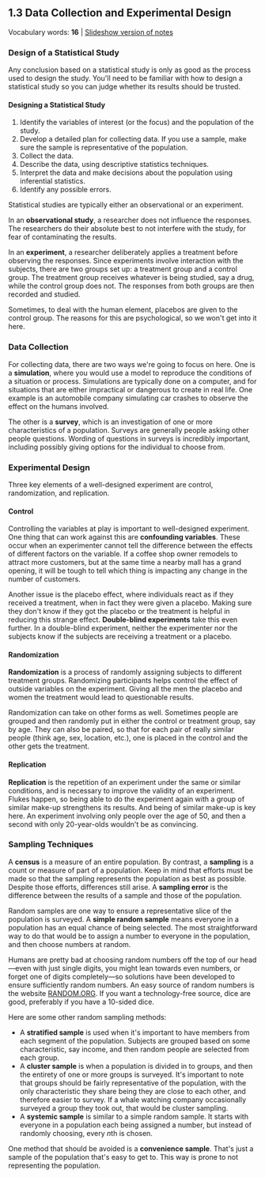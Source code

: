 ## 1.3 Data Collection and Experimental Design

Vocabulary words: **16** | [Slideshow version of notes](https://1drv.ms/p/s!ApcrauBhfAnEj-Z47iUmVsXu9ju6OQ?e=zb5QBV)

### Design of a Statistical Study

Any conclusion based on a statistical study is only as good as the process used to design the study. You'll need to be familiar with how to design a statistical study so you can judge whether its results should be trusted.

#### Designing a Statistical Study

1. Identify the variables of interest (or the focus) and the population of the study.
2. Develop a detailed plan for collecting data. If you use a sample, make sure the sample is representative of the population.
3. Collect the data.
4. Describe the data, using descriptive statistics techniques.
5. Interpret the data and make decisions about the population using inferential statistics.
6. Identify any possible errors.

Statistical studies are typically either an observational or an experiment.

In an **observational study**, a researcher does not influence the responses. The researchers do their absolute best to not interfere with the study, for fear of contaminating the results.

In an **experiment**, a researcher deliberately applies a treatment before observing the responses. Since experiments involve interaction with the subjects, there are two groups set up: a treatment group and a control group. The treatment group receives whatever is being studied, say a drug, while the control group does not. The responses from both groups are then recorded and studied.

Sometimes, to deal with the human element, placebos are given to the control group. The reasons for this are psychological, so we won't get into it here.

### Data Collection

For collecting data, there are two ways we're going to focus on here. One is a **simulation**, where you would use a model to reproduce the conditions of a situation or process. Simulations are typically done on a computer, and for situations that are either impractical or dangerous to create in real life. One example is an automobile company simulating car crashes to observe the effect on the humans involved.

The other is a **survey**, which is an investigation of one or more characteristics of a population. Surveys are generally people asking other people questions. Wording of questions in surveys is incredibly important, including possibly giving options for the individual to choose from.

### Experimental Design

Three key elements of a well-designed experiment are control, randomization, and replication.

#### Control

Controlling the variables at play is important to well-designed experiment. One thing that can work against this are **confounding variables**. These occur when an experimenter cannot tell the difference between the effects of different factors on the variable. If a coffee shop owner remodels to attract more customers, but at the same time a nearby mall has a grand opening, it will be tough to tell which thing is impacting any change in the number of customers.

Another issue is the placebo effect, where individuals react as if they received a treatment, when in fact they were given a placebo. Making sure they don't know if they got the placebo or the treatment is helpful in reducing this strange effect. **Double-blind experiments** take this even further. In a double-blind experiment, neither the experimenter nor the subjects know if the subjects are receiving a treatment or a placebo.

#### Randomization

**Randomization** is a process of randomly assigning subjects to different treatment groups. Randomizing participants helps control the effect of outside variables on the experiment. Giving all the men the placebo and women the treatment would lead to questionable results.

Randomization can take on other forms as well. Sometimes people are grouped and then randomly put in either the control or treatment group, say by age. They can also be paired, so that for each pair of really similar people (think age, sex, location, etc.), one is placed in the control and the other gets the treatment.

#### Replication

**Replication** is the repetition of an experiment under the same or similar conditions, and is necessary to improve the validity of an experiment. Flukes happen, so being able to do the experiment again with a group of similar make-up strengthens its results. And being of similar make-up is key here. An experiment involving only people over the age of 50, and then a second with only 20-year-olds wouldn't be as convincing.

### Sampling Techniques

A **census** is a measure of an entire population. By contrast, a **sampling** is a count or measure of part of a population. Keep in mind that efforts must be made so that the sampling represents the population as best as possible. Despite those efforts, differences still arise. A **sampling error** is the difference between the results of a sample and those of the population.

Random samples are one way to ensure a representative slice of the population is surveyed. A **simple random sample** means everyone in a population has an equal chance of being selected. The most straightforward way to do that would be to assign a number to everyone in the population, and then choose numbers at random. 

Humans are pretty bad at choosing random numbers off the top of our head—even with just single digits, you might lean towards even numbers, or forget one of digits completely—so solutions have been developed to ensure sufficiently random numbers. An easy source of random numbers is the website [RANDOM.ORG](https://www.random.org/). If you want a technology-free source, dice are good, preferably if you have a 10-sided dice.

Here are some other random sampling methods:

- A **stratified sample** is used when it's important to have members
from each segment of the population. Subjects are grouped based on some characteristic, say income, and then random people are selected from each group.
- A **cluster sample** is when a population is divided in to groups, and then the entirety of one or more groups is surveyed. It's important to note that groups should be fairly representative of the population, with the only characteristic they share being they are close to each other, and therefore easier to survey. If a whale watching company occasionally surveyed a group they took out, that would be cluster sampling.
- A **systemic sample** is similar to a simple random sample. It starts with everyone in a population each being assigned a number, but instead of randomly choosing, every $n$th is chosen.

One method that should be avoided is a **convenience sample**. That's just a sample of the population that's easy to get to. This way is prone to not representing the population.